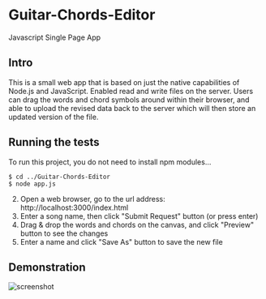 ﻿# Guitar-Chords-Editor
Javascript Single Page App

## Intro

This is a small web app that is based on just the native capabilities of Node.js and JavaScript. Enabled read and write files on the server. Users can drag the words and chord symbols around within their browser, and able to upload the revised data back to the server which will then store an updated version of the file.

## Running the tests

To run this project, you do not need to install npm modules…

```
$ cd ../Guitar-Chords-Editor
$ node app.js
```

2. Open a web browser, go to the url address: http://localhost:3000/index.html
3. Enter a song name, then click "Submit Request" button (or press enter)
4. Drag & drop the words and chords on the canvas, and click "Preview" button to see the changes
5. Enter a name and click "Save As" button to save the new file

## Demonstration

![screenshot](https://img2020.cnblogs.com/blog/2292583/202102/2292583-20210220201030816-1483591957.gif)